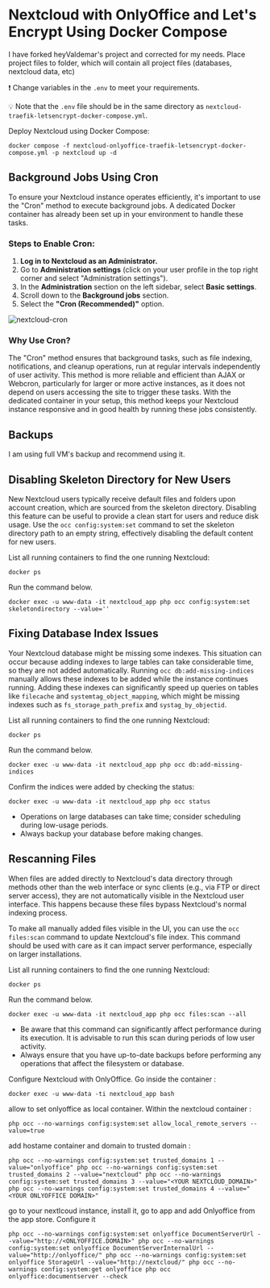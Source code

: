 # Nextcloud with OnlyOffice and Let's Encrypt Using Docker Compose

I have forked heyValdemar's project and corrected for my needs.
Place project files to folder, which will contain all project files (databases, nextcloud data, etc)

❗ Change variables in the `.env` to meet your requirements.

💡 Note that the `.env` file should be in the same directory as `nextcloud-traefik-letsencrypt-docker-compose.yml`.

Deploy Nextcloud using Docker Compose:

`docker compose -f nextcloud-onlyoffice-traefik-letsencrypt-docker-compose.yml -p nextcloud up -d`

## Background Jobs Using Cron

To ensure your Nextcloud instance operates efficiently, it's important to use the "Cron" method to execute background jobs. A dedicated Docker container has already been set up in your environment to handle these tasks.

### Steps to Enable Cron:

1. **Log in to Nextcloud as an Administrator.**
2. Go to **Administration settings** (click on your user profile in the top right corner and select "Administration settings").
3. In the **Administration** section on the left sidebar, select **Basic settings**.
4. Scroll down to the **Background jobs** section.
5. Select the **"Cron (Recommended)"** option.

![nextcloud-cron](https://github.com/user-attachments/assets/bf3399ef-c859-499b-b992-fd5d4eeb5f0b)

### Why Use Cron?

The "Cron" method ensures that background tasks, such as file indexing, notifications, and cleanup operations, run at regular intervals independently of user activity. This method is more reliable and efficient than AJAX or Webcron, particularly for larger or more active instances, as it does not depend on users accessing the site to trigger these tasks. With the dedicated container in your setup, this method keeps your Nextcloud instance responsive and in good health by running these jobs consistently.

## Backups

I am using full VM's backup and recommend using it.

## Disabling Skeleton Directory for New Users

New Nextcloud users typically receive default files and folders upon account creation, which are sourced from the skeleton directory. Disabling this feature can be useful to provide a clean start for users and reduce disk usage. Use the `occ config:system:set` command to set the skeleton directory path to an empty string, effectively disabling the default content for new users.

List all running containers to find the one running Nextcloud:

`docker ps`

Run the command below.

`docker exec -u www-data -it nextcloud_app php occ config:system:set skeletondirectory --value=''`

## Fixing Database Index Issues

Your Nextcloud database might be missing some indexes. This situation can occur because adding indexes to large tables can take considerable time, so they are not added automatically. Running `occ db:add-missing-indices` manually allows these indexes to be added while the instance continues running. Adding these indexes can significantly speed up queries on tables like `filecache` and `systemtag_object_mapping`, which might be missing indexes such as `fs_storage_path_prefix` and `systag_by_objectid`.

List all running containers to find the one running Nextcloud:

`docker ps`

Run the command below.

`docker exec -u www-data -it nextcloud_app php occ db:add-missing-indices`

Confirm the indices were added by checking the status:

`docker exec -u www-data -it nextcloud_app php occ status`

- Operations on large databases can take time; consider scheduling during low-usage periods.
- Always backup your database before making changes.

## Rescanning Files

When files are added directly to Nextcloud's data directory through methods other than the web interface or sync clients (e.g., via FTP or direct server access), they are not automatically visible in the Nextcloud user interface. This happens because these files bypass Nextcloud's normal indexing process.

To make all manually added files visible in the UI, you can use the `occ files:scan` command to update Nextcloud's file index. This command should be used with care as it can impact server performance, especially on larger installations.

List all running containers to find the one running Nextcloud:

`docker ps`

Run the command below.

`docker exec -u www-data -it nextcloud_app php occ files:scan --all`

- Be aware that this command can significantly affect performance during its execution. It is advisable to run this scan during periods of low user activity.
- Always ensure that you have up-to-date backups before performing any operations that affect the filesystem or database.

Configure Nextcloud with OnlyOffice. Go inside the container :

`docker exec -u www-data -ti nextcloud_app bash`

allow to set onlyoffice as local container. Within the nextcloud container :

`php occ --no-warnings config:system:set allow_local_remote_servers --value=true`

add hostame container and domain to trusted domain :

`php occ --no-warnings config:system:set trusted_domains 1 --value="onlyoffice"
php occ --no-warnings config:system:set trusted_domains 2 --value="nextcloud"
php occ --no-warnings config:system:set trusted_domains 3 --value="<YOUR NEXTCLOUD_DOMAIN>"
php occ --no-warnings config:system:set trusted_domains 4 --value="<YOUR ONLYOFFICE DOMAIN>"`

go to your nextlcoud instance, install it, go to app and add Onlyoffice from the app store. Configure it

`php occ --no-warnings config:system:set onlyoffice DocumentServerUrl --value="http://<ONLYOFFICE.DOMAIN>"
php occ --no-warnings config:system:set onlyoffice DocumentServerInternalUrl --value="http://onlyoffice/"
php occ --no-warnings config:system:set onlyoffice StorageUrl --value="http://nextcloud/"
php occ --no-warnings config:system:get onlyoffice
php occ onlyoffice:documentserver --check`
